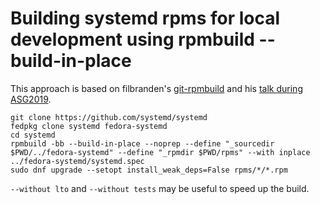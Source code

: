 # Building systemd rpms for local development using rpmbuild --build-in-place

This approach is based on filbranden's [git-rpmbuild](https://github.com/filbranden/git-rpmbuild)
and his [talk during ASG2019](https://www.youtube.com/watch?v=fVM1kJrymRM).

```
git clone https://github.com/systemd/systemd
fedpkg clone systemd fedora-systemd
cd systemd
rpmbuild -bb --build-in-place --noprep --define "_sourcedir $PWD/../fedora-systemd" --define "_rpmdir $PWD/rpms" --with inplace ../fedora-systemd/systemd.spec
sudo dnf upgrade --setopt install_weak_deps=False rpms/*/*.rpm
```

`--without lto` and `--without tests` may be useful to speed up the build.
